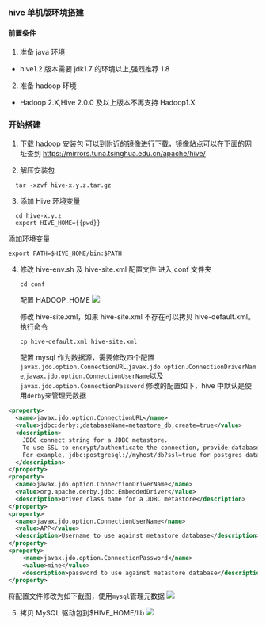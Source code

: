 ### hive 单机版环境搭建

#### 前置条件

1. 准备 java 环境

- hive1.2 版本需要 jdk1.7 的环境以上,强烈推荐 1.8

2. 准备 hadoop 环境

- Hadoop 2.X,Hive 2.0.0 及以上版本不再支持 Hadoop1.X

### 开始搭建

1. 下载 hadoop 安装包
   可以到附近的镜像进行下载，镜像站点可以在下面的网址查到
   https://mirrors.tuna.tsinghua.edu.cn/apache/hive/

2. 解压安装包

```shell
  tar -xzvf hive-x.y.z.tar.gz
```

3. 添加 Hive 环境变量

```shell
  cd hive-x.y.z
  export HIVE_HOME={{pwd}}
```

添加环境变量

```shell
export PATH=$HIVE_HOME/bin:$PATH
```

4. 修改 hive-env.sh 及 hive-site.xml 配置文件
   进入 conf 文件夹

   ```shell
   cd conf
   ```

   配置 HADOOP_HOME
   ![](https://tva1.sinaimg.cn/large/007S8ZIlgy1ggq2oma624j30cv01bjrg.jpg)

   修改 hive-site.xml，如果 hive-site.xml 不存在可以拷贝 hive-default.xml。
   执行命令

   ```shell
   cp hive-default.xml hive-site.xml
   ```

   配置 mysql 作为数据源，需要修改四个配置`javax.jdo.option.ConnectionURL`,`javax.jdo.option.ConnectionDriverName`,`javax.jdo.option.ConnectionUserName`以及`javax.jdo.option.ConnectionPassword`
   修改的配置如下，hive 中默认是使用`derby`来管理元数据

```xml
<property>
  <name>javax.jdo.option.ConnectionURL</name>
  <value>jdbc:derby:;databaseName=metastore_db;create=true</value>
  <description>
    JDBC connect string for a JDBC metastore.
    To use SSL to encrypt/authenticate the connection, provide database-specific SSL flag in the connection URL.
    For example, jdbc:postgresql://myhost/db?ssl=true for postgres database.
  </description>
</property>
<property>
  <name>javax.jdo.option.ConnectionDriverName</name>
  <value>org.apache.derby.jdbc.EmbeddedDriver</value>
  <description>Driver class name for a JDBC metastore</description>
</property>
<property>
  <name>javax.jdo.option.ConnectionUserName</name>
  <value>APP</value>
  <description>Username to use against metastore database</description>
</property>
<property>
    <name>javax.jdo.option.ConnectionPassword</name>
    <value>mine</value>
    <description>password to use against metastore database</description>
</property>
```

将配置文件修改为如下截图，使用`mysql`管理元数据
![](https://tva1.sinaimg.cn/large/007S8ZIlgy1ggq2zv59vtj30vg0e7jtv.jpg)

5. 拷贝 MySQL 驱动包到\$HIVE_HOME/lib
   ![](https://tva1.sinaimg.cn/large/007S8ZIlgy1ggq33wbdw4j30z701mmxh.jpg)
